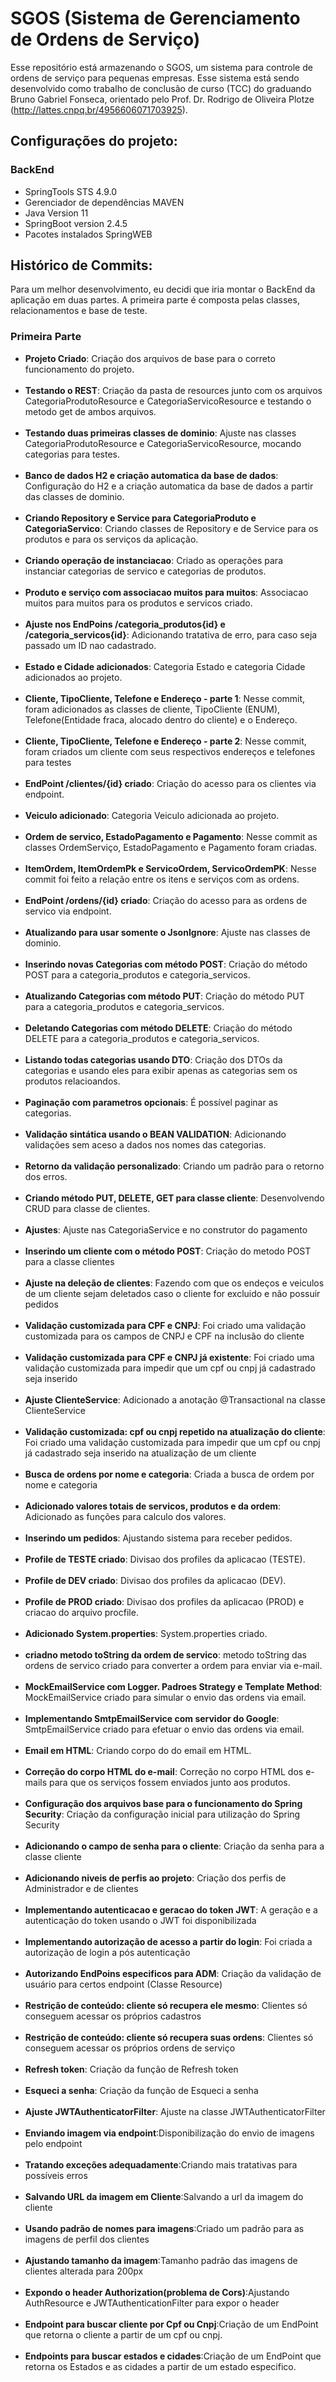 # SGOS (Sistema de Gerenciamento de Ordens de Serviço)

Esse repositório está armazenando o SGOS, um sistema para controle de ordens de serviço para pequenas empresas. Esse sistema está sendo desenvolvido como trabalho de conclusão de curso (TCC) do graduando Bruno Gabriel Fonseca, orientado pelo Prof. Dr. Rodrigo de Oliveira Plotze (http://lattes.cnpq.br/4956606071703925).

## Configurações do projeto:
### BackEnd
- SpringTools STS 4.9.0
- Gerenciador de dependências MAVEN
- Java Version 11
- SpringBoot version 2.4.5
- Pacotes instalados SpringWEB

## Histórico de Commits:
Para um melhor desenvolvimento, eu decidi que iria montar o BackEnd da aplicação em duas partes. A primeira parte é composta pelas classes, relacionamentos e base de teste.

### Primeira Parte
- **Projeto Criado**: Criação dos arquivos de base para o correto funcionamento do projeto.<br /><br />
- **Testando o REST**: Criação da pasta de resources junto com os arquivos CategoriaProdutoResource e CategoriaServicoResource e testando o metodo get de ambos arquivos.<br /><br />
- **Testando duas primeiras classes de dominio**: Ajuste nas classes CategoriaProdutoResource e CategoriaServicoResource, mocando categorias para testes. <br /><br />
- **Banco de dados H2 e criação automatica da base de dados**: Configuração do H2 e a criação automatica da base de dados a partir das classes de dominio.<br /><br />
- **Criando Repository e Service para CategoriaProduto e CategoriaServico**: Criando classes de Repository e de Service para os produtos e para os serviços da aplicação.<br /><br />
- **Criando operação de instanciacao**: Criado as operações para instanciar categorias de servico e categorias de produtos.<br /><br />
- **Produto e serviço com associacao muitos para muitos**: Associacao muitos para muitos para os produtos e servicos criado. <br /><br />
- **Ajuste nos EndPoins /categoria_produtos{id} e /categoria_servicos{id}**: Adicionando tratativa de erro, para caso seja passado um ID nao cadastrado. <br /><br />
- **Estado e Cidade adicionados**: Categoria Estado e categoria Cidade adicionados ao projeto. <br /><br />
- **Cliente, TipoCliente, Telefone e Endereço - parte 1**: Nesse commit, foram adicionados as classes de cliente, TipoCliente (ENUM), Telefone(Entidade fraca, alocado dentro do cliente) e o Endereço. <br /><br />
- **Cliente, TipoCliente, Telefone e Endereço - parte 2**: Nesse commit, foram criados um cliente com seus respectivos endereços e telefones para testes <br /><br />
- **EndPoint /clientes/{id} criado**: Criação do acesso para os clientes via endpoint. <br /><br />
- **Veiculo adicionado**: Categoria Veiculo adicionada ao projeto. <br /><br />
- **Ordem de servico, EstadoPagamento e Pagamento**: Nesse commit as classes OrdemServiço, EstadoPagamento e Pagamento foram criadas. <br /><br />
- **ItemOrdem, ItemOrdemPk e ServicoOrdem, ServicoOrdemPK**: Nesse commit foi feito a relação entre os itens e serviços com as ordens. <br /><br />
- **EndPoint /ordens/{id} criado**: Criação do acesso para as ordens de servico via endpoint. <br /><br />
- **Atualizando para usar somente o JsonIgnore**: Ajuste nas classes de dominio. <br /><br />
- **Inserindo novas Categorias com método POST**: Criação do método POST para a categoria_produtos e categoria_servicos. <br /><br />
- **Atualizando Categorias com método PUT**: Criação do método PUT para a categoria_produtos e categoria_servicos. <br /><br />
- **Deletando Categorias com método DELETE**: Criação do método DELETE para a categoria_produtos e categoria_servicos. <br /><br />
- **Listando todas categorias usando DTO**: Criação dos DTOs da categorias e usando eles para exibir apenas as categorias sem os produtos relacioandos. <br /><br />
- **Paginação com parametros opcionais**: É possível paginar as categorias. <br /><br />
- **Validação sintática usando o BEAN VALIDATION**: Adicionando validações sem aceso a dados nos nomes das categorias. <br /><br />
- **Retorno da validação personalizado**: Criando um padrão para o retorno dos erros. <br /><br />
- **Criando método PUT, DELETE, GET para classe cliente**: Desenvolvendo CRUD para classe de clientes. <br /><br />
- **Ajustes**: Ajuste nas CategoriaService e no construtor do pagamento <br /><br />
- **Inserindo um cliente com o método POST**: Criação do metodo POST para a classe clientes <br /><br />
- **Ajuste na deleção de clientes**: Fazendo com que os endeços e veiculos de um cliente sejam deletados caso o cliente for excluido e não possuir pedidos <br /><br />
- **Validação customizada para CPF e CNPJ**: Foi criado uma validação customizada para os campos de CNPJ e CPF na inclusão do cliente <br /><br />
- **Validação customizada para CPF e CNPJ já existente**: Foi criado uma validação customizada para impedir que um cpf ou cnpj já cadastrado seja inserido <br /><br />
- **Ajuste ClienteService**: Adicionado a anotação @Transactional na classe ClienteService <br /><br />
- **Validação customizada: cpf ou cnpj repetido na atualização do cliente**: Foi criado uma validação customizada para impedir que um cpf ou cnpj já cadastrado seja inserido na atualização de um cliente <br /><br />
- **Busca de ordens por nome e categoria**: Criada a busca de ordem por nome e categoria <br /><br />
- **Adicionado valores totais de servicos, produtos e da ordem**: Adicionado as funções para calculo dos valores. <br /><br />
- **Inserindo um pedidos**: Ajustando sistema para receber pedidos. <br /><br />
- **Profile de TESTE criado**: Divisao dos profiles da aplicacao (TESTE). <br /><br />
- **Profile de DEV criado**: Divisao dos profiles da aplicacao (DEV). <br /><br />
- **Profile de PROD criado**: Divisao dos profiles da aplicacao (PROD) e criacao do arquivo procfile. <br /><br />
- **Adicionado System.properties**: System.properties criado. <br /><br />
- **criadno metodo toString da ordem de servico**: metodo toString das ordens de servico criado para converter a ordem para enviar via e-mail. <br /><br />
- **MockEmailService com Logger. Padroes Strategy e Template Method**: MockEmailService criado para simular o envio das ordens via email.<br /><br />
- **Implementando SmtpEmailService com servidor do Google**: SmtpEmailService criado para efetuar o envio das ordens via email.<br /><br />
- **Email em HTML**: Criando corpo do do email em HTML.<br /><br />
- **Correção do corpo HTML do e-mail**: Correção no corpo HTML dos e-mails para que os serviços fossem enviados junto aos produtos.<br /><br />
- **Configuração dos arquivos base para o funcionamento do Spring Security**: Criação da configuração inicial para utilização do Spring Security<br /><br />
- **Adicionando o campo de senha para o cliente**: Criação da senha para a classe cliente<br /><br />
- **Adicionando niveis de perfis ao projeto**: Criação dos perfis de Administrador e de clientes<br /><br />
- **Implementando autenticacao e geracao do token JWT**: A geração e a autenticação do token usando o JWT foi disponibilizada<br /><br />
- **Implementando autorização de acesso a partir do login**: Foi criada a autorização de login a pós autenticação<br /><br />
- **Autorizando EndPoins especificos para ADM**: Criação da validação de usuário para certos endpoint (Classe Resource)<br /><br />
- **Restrição de conteúdo: cliente só recupera ele mesmo**: Clientes só conseguem acessar os próprios cadastros<br /><br />
- **Restrição de conteúdo: cliente só recupera suas ordens**: Clientes só conseguem acessar os próprios ordens de serviço<br /><br />
- **Refresh token**: Criação da função de Refresh token<br /><br />
- **Esqueci a senha**: Criação da função de Esqueci a senha<br /><br />
- **Ajuste JWTAuthenticatorFilter**: Ajuste na classe JWTAuthenticatorFilter<br /><br />
- **Enviando imagem via endpoint**:Disponibilização do envio de imagens pelo endpoint<br /><br />
- **Tratando exceções adequadamente**:Criando mais tratativas para possíveis erros<br /><br />
- **Salvando URL da imagem em Cliente**:Salvando a url da imagem do cliente<br /><br />
- **Usando padrão de nomes para imagens**:Criado um padrão para as imagens de perfil dos clientes<br /><br />
- **Ajustando tamanho da imagem**:Tamanho padrão das imagens de clientes alterada para 200px<br /><br />
- **Expondo o header Authorization(problema de Cors)**:Ajustando AuthResource e JWTAuthenticationFilter para expor o header<br /><br />
- **Endpoint para buscar cliente por Cpf ou Cnpj**:Criação de um EndPoint que retorna o cliente a partir de um cpf ou cnpj.<br /><br />
- **Endpoints para buscar estados e cidades**:Criação de um EndPoint que retorna os Estados e as cidades a partir de um estado especifico.<br /><br />
